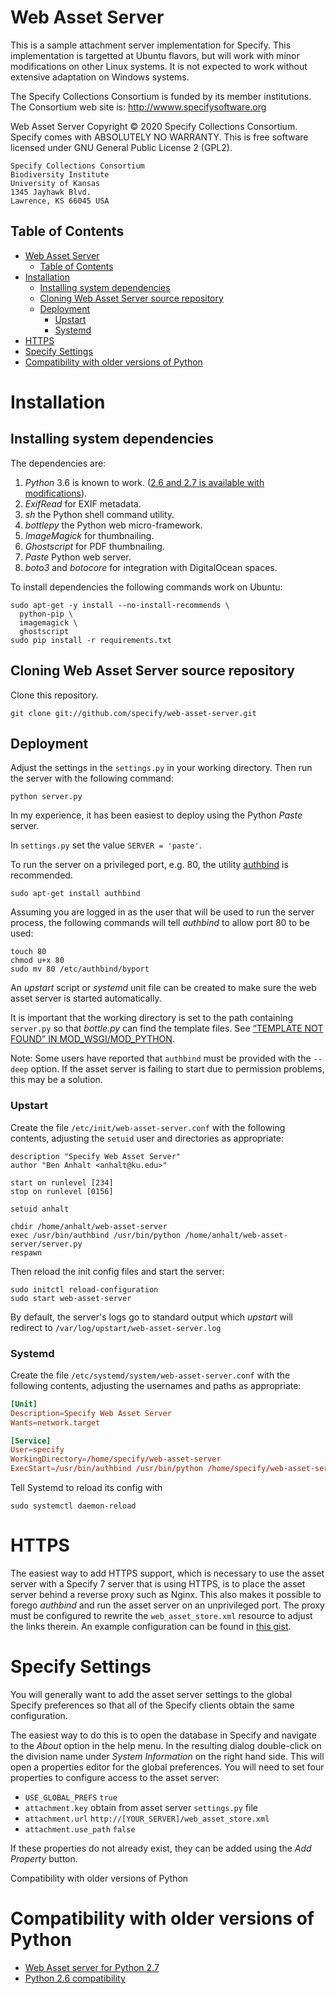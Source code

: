 Web Asset Server
=========

This is a sample attachment server implementation for Specify. This implementation is targetted at Ubuntu flavors, but will work with minor modifications on other Linux systems. It is not expected to work without extensive adaptation on Windows systems.

The Specify Collections Consortium is funded by its member
institutions. The Consortium web site is:
http://wwww.specifysoftware.org

Web Asset Server Copyright © 2020 Specify Collections Consortium. Specify
comes with ABSOLUTELY NO WARRANTY.  This is free software licensed
under GNU General Public License 2 (GPL2).

    Specify Collections Consortium
    Biodiversity Institute
    University of Kansas
    1345 Jayhawk Blvd.
    Lawrence, KS 66045 USA

## Table of Contents

   * [Web Asset Server](#web-asset-server)
     * [Table of Contents](#table-of-contents)
   * [Installation](#installation)
     * [Installing system dependencies](#installing-system-dependencies)
     * [Cloning Web Asset Server source repository](#cloning-web-asset-server-source-repository)
     * [Deployment](#deployment)
       * [Upstart](#upstart)
       * [Systemd](#systemd)
   * [HTTPS](#https)
   * [Specify Settings](#specify-settings)
   * [Compatibility with older versions of Python](#compatibility-with-older-versions-of-python)


# Installation

## Installing system dependencies

The dependencies are:

1. *Python* 3.6 is known to work. ([2.6 and 2.7 is available with modifications](#compatibility-with-older-versions-of-python)).
1. *ExifRead* for EXIF metadata.
1. *sh* the Python shell command utility.
1. *bottlepy* the Python web micro-framework.
1. *ImageMagick* for thumbnailing.
1. *Ghostscript* for PDF thumbnailing.
1. *Paste* Python web server.
1. *boto3* and *botocore* for integration with DigitalOcean spaces.

To install dependencies
the following commands work on Ubuntu:
```shell
sudo apt-get -y install --no-install-recommends \
  python-pip \
  imagemagick \
  ghostscript
sudo pip install -r requirements.txt
```

## Cloning Web Asset Server source repository
Clone this repository.

```shell
git clone git://github.com/specify/web-asset-server.git
```

## Deployment

Adjust the settings in the `settings.py` in your working directory. Then
run the server with the following command:

```shell
python server.py
```

In my experience, it has been easiest to deploy using the Python *Paste* server.

In `settings.py` set the value `SERVER = 'paste'`.

To run the server on a privileged port, e.g. 80, the utility 
[authbind](http://en.wikipedia.org/wiki/Authbind) is recommended.

```shell
sudo apt-get install authbind
```

Assuming you are logged in as the user that will be used to run the server process,
the following commands will tell *authbind* to allow port 80 to be used:

```shell
touch 80
chmod u+x 80
sudo mv 80 /etc/authbind/byport
```

An *upstart* script or *systemd* unit file can be created to make sure the web asset server is started
automatically.

It is important that the working directory is set to the path containing `server.py`
so that *bottle.py* can find the template files. See [“TEMPLATE NOT FOUND” IN MOD_WSGI/MOD_PYTHON](http://bottlepy.org/docs/dev/faq.html#template-not-found-in-mod-wsgi-mod-python).

Note: Some users have reported that `authbind` must be provided with the `--deep` option.
If the asset server is failing to start due to permission problems, this may be a solution.

### Upstart
Create the file `/etc/init/web-asset-server.conf` with the following
contents, adjusting the `setuid` user and directories as appropriate:

```
description "Specify Web Asset Server"
author "Ben Anhalt <anhalt@ku.edu>"

start on runlevel [234]
stop on runlevel [0156]

setuid anhalt

chdir /home/anhalt/web-asset-server
exec /usr/bin/authbind /usr/bin/python /home/anhalt/web-asset-server/server.py
respawn
```

Then reload the init config files and start the server:

```shell
sudo initctl reload-configuration
sudo start web-asset-server
```

By default, the server's logs go to standard output which *upstart* will redirect
to `/var/log/upstart/web-asset-server.log`

### Systemd

Create the file `/etc/systemd/system/web-asset-server.conf` with the following
contents, adjusting the usernames and paths as appropriate:

```conf
[Unit]
Description=Specify Web Asset Server
Wants=network.target

[Service]
User=specify
WorkingDirectory=/home/specify/web-asset-server
ExecStart=/usr/bin/authbind /usr/bin/python /home/specify/web-asset-server/server.py
```

Tell Systemd to reload its config with

```shell
sudo systemctl daemon-reload
```


# HTTPS
The easiest way to add HTTPS support, which is necessary to use the asset server with a Specify 7 server that is using HTTPS, is to place the asset server behind a reverse proxy such as Nginx. This also makes it possible to forego *authbind* and run the asset server on an unprivileged port. The proxy must be configured to rewrite the `web_asset_store.xml` resource to adjust the links therein. An example configuration can be found in [this gist](https://gist.github.com/benanhalt/d43a3fa7bf04edfc0bcdc11c612b2278).

# Specify Settings
You will generally want to add the asset server settings to the global Specify 
preferences so that all of the Specify clients obtain the same configuration.

The easiest way to do this is to open the database in Specify and navigate to
the *About* option in the help menu. In the resulting dialog double-click on the
division name under *System Information* on the right hand side. This will open
a properties editor for the global preferences. You will need to set four properties
to configure access to the asset server:

* `USE_GLOBAL_PREFS` `true`
* `attachment.key`  obtain from asset server `settings.py` file
* `attachment.url`  `http://[YOUR_SERVER]/web_asset_store.xml` 
* `attachment.use_path` `false`

If these properties do not already exist, they can be added using the *Add Property*
button. 

Compatibility with older versions of Python

# Compatibility with older versions of Python

* [Web Asset server for Python 2.7](https://github.com/specify/web-asset-server)
* [Python 2.6 compatibility](https://github.com/specify/web-asset-server#python-2.6-compatibility)
